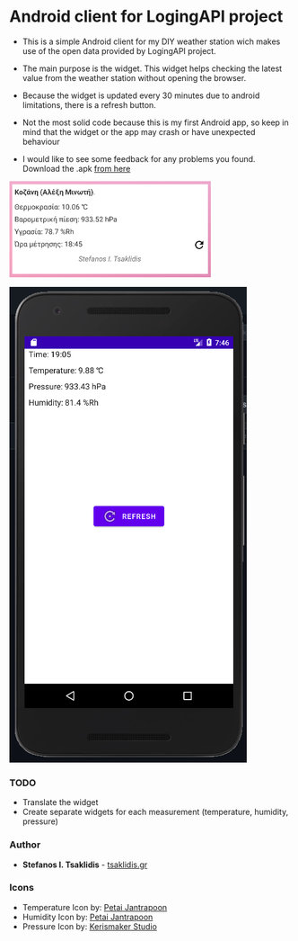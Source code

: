 # Android client for LogingAPI project

* This is a simple Android client for my  DIY weather station wich makes use
 of the open data provided by LogingAPI project.

* The main purpose is the widget. This widget helps checking the latest value
 from the weather station without opening the browser.

* Because the widget is updated every 30 minutes due to android limitations, there is a refresh button.

* Not the most solid code because this is my first Android app, so keep in
 mind that the widget or the app may crash or have unexpected behaviour


* I would like to see some feedback for any problems you found. Download the .apk [from here](https://github.com/tsaklidis/AndroidLogger/blob/master/Logger.apk)


![](photo/widget.png)

![](photo/main.png)

### TODO
* Translate the widget
* Create separate widgets for each measurement (temperature, humidity, pressure)

### Author

* **Stefanos I. Tsaklidis** - [tsaklidis.gr](https://tsaklidis.gr)

### Icons
* Temperature Icon by: [Petai Jantrapoon](https://iconscout.com/contributors/petai-jantrapoon)
* Humidity Icon by: [Petai Jantrapoon](https://iconscout.com/contributors/petai-jantrapoon)
* Pressure Icon by: [Kerismaker Studio](https://iconscout.com/contributors/kerismaker)
